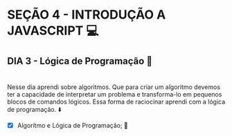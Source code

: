 # SEÇÃO 4 - INTRODUÇÃO A JAVASCRIPT :computer:

## DIA 3 - Lógica de Programação :green_heart:

#

Nesse dia aprendi sobre algoritmos. Que para criar um algoritmo devemos ter a capacidade de interpretar um problema e transforma-lo em pequenos blocos de comandos lógicos. Essa forma de raciocinar aprendi com a lógica de programação. :arrow_down:

- [x] Algorítmo e Lógica de Programação; :rocket:

#

